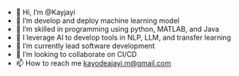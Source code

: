 - 👋 Hi, I’m @Kayjayi
- 👀 I’m develop and deploy machine learning model
- 🌱 I’m skilled in programming using python, MATLAB, and Java
- 🌱 I leverage AI to develop tools in NLP, LLM, and transfer learning
- 🌱 I’m currently lead software development
- 💞️ I’m looking to collaborate on CI/CD
- 📫 How to reach me kayodeajayi.m@gmail.com

<!---
Kayjayi/Kayjayi is a ✨ special ✨ repository because its `README.md` (this file) appears on your GitHub profile.
You can click the Preview link to take a look at your changes.
--->
